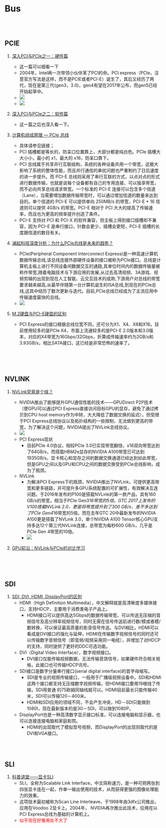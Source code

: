 # Bus

<br><br>

## PCIE

1. [深入PCI与PCIe之一：硬件篇](https://zhuanlan.zhihu.com/p/26172972)
   * 这一篇可以细看一下
   * 2004年，Intel再一次带领小伙伴革了PCI的命。PCI express（PCIe，注意官方写法是这样，而不是PCIE或者PCI-E）诞生了，其后又经历了两代，现在是第三代(gen3，3.0)，gen4有望在2017年公布，而gen5已经开始起草中。
   * ![](./images/pcie_hardware1.jpg)
   * ![](./images/pcie_hardware2.jpg)

2. [深入PCI与PCIe之二：软件篇](https://zhuanlan.zhihu.com/p/26244141)
   * 这一篇之后也深入看一下。

3. [计算机组成原理 — PCIe 总线](https://bbs.huaweicloud.com/blogs/291910)
    * 具体请参见链接； 
    * PCI 插槽都是等长的，防呆口位置靠上，大部分都是纯白色。PCIe 插槽大大小小，最小的 x1，最大的 x16，防呆口靠下。
    * PCI 总线属于共享并行互联结构，系统的各种设备共用一个带宽，这极大影响了系统的整体性能，而且并行通信的串扰问题也严重制约了日后速度的进一步提升。而 PCI-E 总线则采用了串行互联的方式，以点对点的形式进行数据传输，也就是说每个设备都有自己的专用连接，可以独享带宽，而不必向共享总线请求带宽。一个标准的 PCI-E 连接可以包含多个信道（Lane），当需要增加数据传输带宽时，可以通过增加信道的数量来达到目的。单个信道的 PCI-E 可以提供单向 250MB/s 的带宽，PCI-E * 16 信道则可以提供 4GB/s 的带宽。PCI-E 相对于 PCI 大大的提高了传输速率，而且也为更高的频率提升创造了条件。
    * PCI-E 支持对 PCI 和 PCI-X 的软件兼容，但主板上得到接口插槽却不兼容，因为 PCI-E 是串行接口，针数会更少，插槽会更短，PCI-E 插槽的长度跟信道的数目有关。


4. [澜起科技深度分析：为什么PCIe总线是未来的趋势？](https://ee.ofweek.com/2021-04/ART-8460-2801-30495664.html)
    * PCIe(Peripheral Component Interconnect Express)是一种高速计算机数据传输总线,该总线连接外部硬件设备的接口被称为PCIe接口。总线是计算机主板上进行不同设备间数据交互的通路,其单位时间内的数据传输量被称作带宽,随着电脑技术与下游应用的发展,从过去高清视频、3A游戏、视频剪辑的出现到现在人工智能、云交互技术的成熟,下游用户对总线的带宽要求越来越高,从最早伴随第一台计算机诞生的ISA总线,到现在的PCIe总线,这其中经历了数次更新与迭代。目前,PCIe总线已经成为了主流应用中传输速度最快的总线。
    * ![](./images/pcie_history.jpg)


5. [M.2硬盘与PCI-E硬盘的区别](https://www.crucial.cn/articles/about-ssd/m2-vs-pcie)
     * PCI Express的接口根据总线位宽不同，还可分为X1、X4、X8和X16。目前使用较多的是PCIe X4，市面上流通较多的是PCI-E 2.0版本和3.0版本，对应的X4带宽为16Gbps/32Gbps，折算成传输速率约为2GB/s和3.93GB/s，相比SATA接口，这已经是非常恐怖的速率了。


<br><br><br>

## NVLINK

1. [NVLink究竟是个啥？](https://blog.51cto.com/bantu/5161354)
    * NVIDIA推出了能够提升GPU通信性能的技术——​​GPUDirect P2P技术​​（使GPU可以通过PCI Express直接访问目标GPU的显存，避免了通过拷贝到CPU host memory作为中转，大大降低了数据交换的延迟），​​但受限于PCI Express总线协议以及拓扑结构的一些限制​​，无法做到更高的带宽，为了解决这个问题，​​NVIDIA提出了NVLink总线协议​​。
    * ![](./images/nvlink_gpudirect.jpg)
    * PCI Express现状
      * 目前​PCIe 4.0协议​，相较PCIe 3.0已实现带宽翻倍，​x16双向带宽达到了64GB/s​，而搭载HBM2e显存的NVIDIA A100带宽已可达到​1935GB/s​。显卡核心和显存之间的数据交换通道已经达到如此带宽，​但是​GPU​之间以及​GPU​和​CPU​之间的数据交换受到PCIe总线影响，成为了瓶颈​。
    * NVLink
      * 为解决PCI Express下的瓶颈，NVIDIA推出了NVLink，​​可提供更高带宽和更多链路，并可提升多GPU系统配置的可扩展性​​，有效解决互连问题。于2016年发布的P100是搭载NVLink的第一款产品，具有​​160 GB/s​​的带宽，相当于​​PCIe Gen3*16带宽的5倍​​。GTC 2017上发布的V100搭载NVLink 2.0，更是将带宽提升到了​​300 GB/s​​，差不多达到了​​PCIe Gen4*16带宽的5倍​​。而在去年GTC 20中最新发布的NVIDIA A100更是搭载了​​NVLink 3.0​​，单个NVIDIA A100 Tensor核心GPU支持多达12个第三代NVLink连接，​​总带宽为每秒600 GB/s，几乎是PCIe Gen 4带宽的10倍。
      * ![](./images/nvlink_gif.gif)


2. [GPU前沿：NVLink与PCIe的对比学习](https://zhuanlan.zhihu.com/p/347353435)



<br><br><br>

## SDI

1. [SDI, DVI, HDMI, DisplayPort的区别](https://codeantenna.com/a/vZd8HLcQk0)
   * HDMI（High Definition Multimedia），中文解释就是高清晰度多媒体接口，支持HDCP，主要用于消费类电子产品上。
     * HDMI接口可以提供高达5Gbps的数据传输带宽，可以传送无压缩的音频信号及高分辨率视频信号，同时无需在信号传送前进行数/模或者模/数转换，可以保证最高质量的影音信号传送。与DVI相比，HDMI可以看成是DVI接口的强化与延伸，HDMI在传输数字视频信号的同时还可以传输数字音频信号（即音频/视频采用同一电缆），并增加了对HDCP的支持，同时提供了更好的DDC可选功能。
   * DVI（Digital Video Interface），数字视频接口。
     * DVI接口仅能传输视频数据，无法传输音效信号，如果硬件符合相关规格，此接口也可传输HDCP讯号。
   * SDI接口是数字分量串行接口(serial digital interface)的首字母缩写。
     * SDI是专业的视频传输接口，一般用于广播级视频设备中。SDI和HDMI这两个接口都支持无压缩数字视频传输，但HDMI接口要用19根线了传输，SDI用普通    的75欧姆同轴线就可以。HDMI目前最长只能传输40米，SDI可以传输120－400米。
     * HDMI和SDI应用的领域不同，不会产生冲突，HD－SDI只能做到1080I，现在最新版本的是3G－SDI，可以做到1080P。
   * DisplayPort也是一种高清数字显示接口标准，可以连接电脑和显示器，也可以连接连接电脑和家庭影院。
     * HDMI的出现取代了模拟型号视频，而DisplayPort的出现则取代的是DVI和VGA接口。


<br><br>

## SLI
1. [科普讲堂——显卡SLI](https://zhuanlan.zhihu.com/p/48590115)
    * SLI，全称为Scalable Link Interface，中文简称速力，是一种可把两张到四张显卡连在一起，作单一输出使用的技术，从而获得更强的图像处理能力的效果。
    * 这项技术最初被称为Scan Line Interleave，于1998年由3dfx公司推出，应用在Voodoo 2显卡上。2004年， NVIDIA再次推出此技术，应用在以PCI Express总线为基础的计算机上。
    * <font color='red'>似乎现在好像用处不大了</font>

